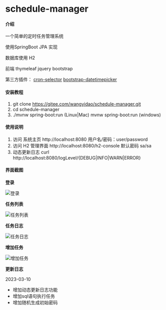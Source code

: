 # schedule-manager

#### 介绍
一个简单的定时任务管理系统

使用SpringBoot  JPA 实现

数据库使用 H2

前端 thymeleaf jquery bootstrap

第三方插件：
[cron-selector](https://github.com/MrFengGG/cron-selector)
[bootstrap-datetimepicker](https://www.malot.fr/bootstrap-datetimepicker/)

#### 安装教程

1.  git clone https://gitee.com/wangyidao/schedule-manager.git
2.  cd schedule-manager
3.  ./mvnw spring-boot:run (Linux|Mac)  mvnw spring-boot:run (windows)

#### 使用说明

1.  访问 系统主页 http://localhost:8080   用户名/密码：user/password
2.  访问 H2 管理界面 http://localhost:8080/h2-console   默认密码 sa/sa
3.  动态更新日志 curl http://localhost:8080/logLevel/{DEBUG|INFO|WARN|ERROR}

#### 界面截图

**登录**

![登录](https://gitee.com/wangyidao/schedule-manager/raw/master/1.jpg)

**任务列表**

![任务列表](https://gitee.com/wangyidao/schedule-manager/raw/master/2.jpg)

**任务日志**

![任务日志](https://gitee.com/wangyidao/schedule-manager/raw/master/3.jpg)

**增加任务**

![增加任务](https://gitee.com/wangyidao/schedule-manager/raw/master/4.jpg)


**更新日志**

2023-03-10

- 增加动态更新日志功能
- 增加sql语句执行任务
- 增加随机生成初始密码
